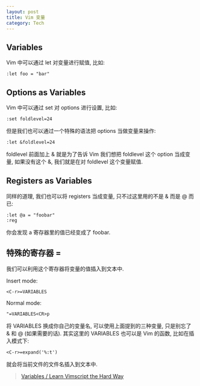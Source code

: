 ```yaml
---
layout: post
title: Vim 变量
category: Tech
---
```

## Variables

Vim 中可以通过 let 对变量进行赋值, 比如:

    :let foo = "bar"

## Options as Variables

Vim 中可以通过 set 对 options 进行设置, 比如:

    :set foldlevel=24

但是我们也可以通过一个特殊的语法把 options 当做变量来操作:

    :let &foldlevel=24

foldlevel 前面加上 & 就是为了告诉 Vim 我们想把 foldlevel 这个 option 当成变量, 如果没有这个 &, 
我们就是在对 foldlevel 这个变量赋值.

## Registers as Variables

同样的道理, 我们也可以将 registers 当成变量, 只不过这里用的不是 & 而是 @ 而已:

    :let @a = "foobar"
    :reg

你会发现 a 寄存器里的值已经变成了 foobar.

## 特殊的寄存器 =

我们可以利用这个寄存器将变量的值插入到文本中.

Insert mode:

    <C-r>=VARIABLES

Normal mode:

    "=VARIABLES<CR>p

将 VARIABLES 换成你自己的变量名, 可以使用上面提到的三种变量, 只是别忘了 & 和 @ (如果需要的话).
其实这里的 VARIABLES 也可以是 Vim 的函数, 比如在插入模式下:

    <C-r>=expand('%:t')

就会将当前文件的文件名插入到文本中.

> [Variables / Learn Vimscript the Hard Way](http://learnvimscriptthehardway.stevelosh.com/chapters/19.html)
